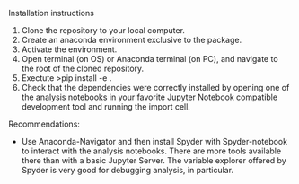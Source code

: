 Installation instructions

1. Clone the repository to your local computer.
2. Create an anaconda environment exclusive to the package.
3. Activate the environment.
4. Open terminal (on OS) or Anaconda terminal (on PC), and navigate to the root of the cloned repository.
5. Exectute >pip install -e .
6. Check that the dependencies were correctly installed by opening one of the analysis notebooks in your favorite Jupyter Notebook compatible development tool and running the import cell.

Recommendations:
- Use Anaconda-Navigator and then install Spyder with Spyder-notebook to interact with the analysis notebooks. There are more tools available there than with a basic Jupyter Server. The variable explorer offered by Spyder is very good for debugging analysis, in particular.

